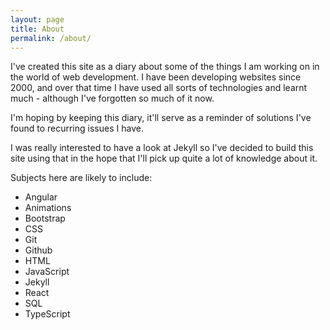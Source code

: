 ```yaml
---
layout: page
title: About
permalink: /about/
---
```


I've created this site as a diary about some of the things I am working on in the world of web development. I have been developing websites since 2000, and over that time I have used all sorts of technologies and learnt much - although I've forgotten so much of it now.

I'm hoping by keeping this diary, it'll serve as a reminder of solutions I've found to recurring issues I have. 

I was really interested to have a look at Jekyll so I've decided to build this site using that in the hope that I'll pick up quite a lot of knowledge about it.

Subjects here are likely to include:
* Angular
* Animations
* Bootstrap
* CSS
* Git
* Github
* HTML
* JavaScript
* Jekyll
* React
* SQL
* TypeScript
